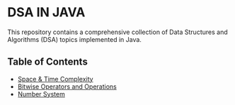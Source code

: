 # DSA IN JAVA

This repository contains a comprehensive collection of Data Structures and Algorithms (DSA) topics implemented in Java.

## Table of Contents

- [Space & Time Complexity](./SpaceTimeComplexity/SpaceTimeComplexity.md)
- [Bitwise Operators and Operations](./Bitwise/Bitwise.md)
- [Number System](./NumberSystem/NumberSystem.md)
